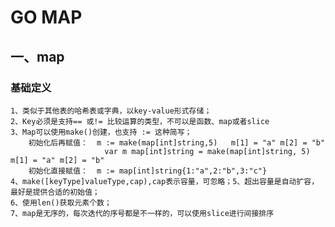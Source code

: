# GO MAP

## 一、map

### 基础定义

    1、类似于其他表的哈希表或字典，以key-value形式存储；
    2、Key必须是支持== 或!= 比较运算的类型，不可以是函数、map或者slice
    3、Map可以使用make()创建，也支持 := 这种简写；
        初始化后再赋值：  m := make(map[int]string,5)   m[1] = "a" m[2] = "b"
                         var m map[int]string = make(map[int]string, 5) m[1] = "a" m[2] = "b"
        初始化直接赋值：  m := map[int]string{1:"a",2:"b",3:"c"}
    4、make([keyType]valueType,cap),cap表示容量，可忽略；5、超出容量是自动扩容，最好是提供合适的初始值；
    6、使用len()获取元素个数；
    7、map是无序的，每次迭代的序号都是不一样的，可以使用slice进行间接排序
